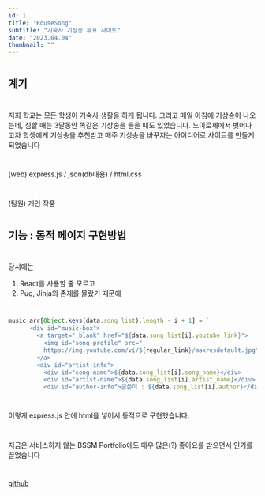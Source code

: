 ```yaml
---
id: 1
title: "RouseSong"
subtitle: "기숙사 기상송 투표 사이트"
date: "2023.04.04"
thumbnail: ""
---
```


#
## 계기
#
저희 학교는 모든 학생이 기숙사 생활을 하게 됩니다. 그리고 매일 아침에 기상송이 나오는데, 심할 때는 3달동안 똑같은 기상송을 들을 때도 있었습니다. 노이로제에서 벗어나고자 학생에게 기상송을 추천받고 매주 기상송을 바꾸자는 아이디어로 사이트를 만들게 되었습니다
#
(web) express.js / json(db대용) / html,css
#
(팀원) 개인 작품
#
## 기능 : 동적 페이지 구현방법
#
당시에는 
1. React를 사용할 줄 모르고
2. Pug, Jinja의 존재를 몰랐기 때문에
#
```js
music_arr[Object.keys(data.song_list).length - i + 1] = `
      <div id="music-box">
        <a target="_blank" href="${data.song_list[i].youtube_link}">
          <img id="song-profile" src="
          https://img.youtube.com/vi/${regular_link}/maxresdefault.jpg" alt="">
        </a>
        <div id="artist-info">
          <div id="song-name">${data.song_list[i].song_name}</div>
          <div id="artist-name">${data.song_list[i].artist_name}</div>
          <div id="author-info">글쓴이 : ${data.song_list[i].author}</div>
```
#
이렇게 express.js 안에 html을 넣어서 동적으로 구현했습니다. 
#
##
#
지금은 서비스하지 않는 BSSM Portfolio에도 매우 많은(?) 좋아요를 받으면서 인기를 끌었습니다
#
[github](https://github.com/wbhaao/RouseSong_project)